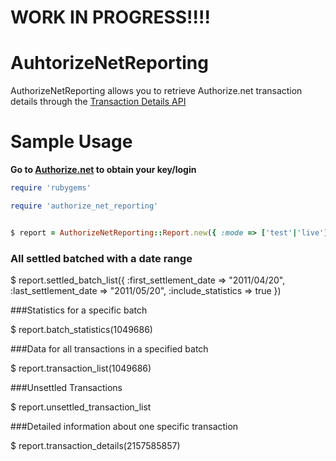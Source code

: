 # WORK IN PROGRESS!!!! 
# AuhtorizeNetReporting

AuthorizeNetReporting allows you to retrieve Authorize.net transaction details through the [Transaction Details API](http://developer.authorize.net/api/transaction_details/)

# Sample Usage
**Go to [Authorize.net](http://authorize.net) to obtain your key/login**
````ruby
require 'rubygems'

require 'authorize_net_reporting'


$ report = AuthorizeNetReporting::Report.new({ :mode => ['test'|'live'], :key => 'your_api_key', :login => 'your_api_login' })  
````
### All settled batched with a date range


$ report.settled_batch_list({ :first_settlement_date => "2011/04/20", :last_settlement_date => "2011/05/20", :include_statistics => true })


###Statistics for a specific batch

$ report.batch_statistics(1049686)


###Data for all transactions in a specified batch

$ report.transaction_list(1049686)


###Unsettled Transactions

$ report.unsettled_transaction_list


###Detailed information about one specific transaction

$ report.transaction_details(2157585857)
  
